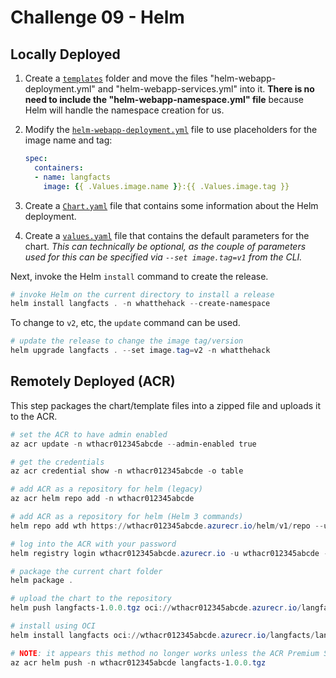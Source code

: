 # Challenge 09 - Helm

## Locally Deployed

1. Create a [`templates`](./templates/) folder and move the files "helm-webapp-deployment.yml" and "helm-webapp-services.yml" into it. **There is no need to include the "helm-webapp-namespace.yml" file** because Helm will handle the namespace creation for us.
2. Modify the [`helm-webapp-deployment.yml`](./templates/helm-webapp-deployment.yml) file to use placeholders for the image name and tag:

    ```yaml
    spec:
      containers:
      - name: langfacts
        image: {{ .Values.image.name }}:{{ .Values.image.tag }}
    ```
3. Create a [`Chart.yaml`](./Chart.yaml) file that contains some information about the Helm deployment. 
4. Create a [`values.yaml`](./values.yaml) file that contains the default parameters for the chart. *This can technically be optional, as the couple of parameters used for this can be specified via `--set image.tag=v1` from the CLI.*

Next, invoke the Helm `install` command to create the release.

```powershell
# invoke Helm on the current directory to install a release
helm install langfacts . -n whatthehack --create-namespace
```

To change to `v2`, etc, the `update` command can be used.

```powershell
# update the release to change the image tag/version
helm upgrade langfacts . --set image.tag=v2 -n whatthehack
```

## Remotely Deployed (ACR)

This step packages the chart/template files into a zipped file and uploads it to the ACR. 

```powershell
# set the ACR to have admin enabled
az acr update -n wthacr012345abcde --admin-enabled true

# get the credentials
az acr credential show -n wthacr012345abcde -o table

# add ACR as a repository for helm (legacy)
az acr helm repo add -n wthacr012345abcde

# add ACR as a repository for helm (Helm 3 commands)
helm repo add wth https://wthacr012345abcde.azurecr.io/helm/v1/repo --username wthacr012345abcde --password YOUR_ACR_PASSWORD

# log into the ACR with your password
helm registry login wthacr012345abcde.azurecr.io -u wthacr012345abcde -p YOUR_ACR_PASSWORD

# package the current chart folder
helm package .

# upload the chart to the repository
helm push langfacts-1.0.0.tgz oci://wthacr012345abcde.azurecr.io/langfacts

# install using OCI
helm install langfacts oci://wthacr012345abcde.azurecr.io/langfacts/langfacts -n whatthehack --create-namespace

# NOTE: it appears this method no longer works unless the ACR Premium SKU is used
az acr helm push -n wthacr012345abcde langfacts-1.0.0.tgz
```